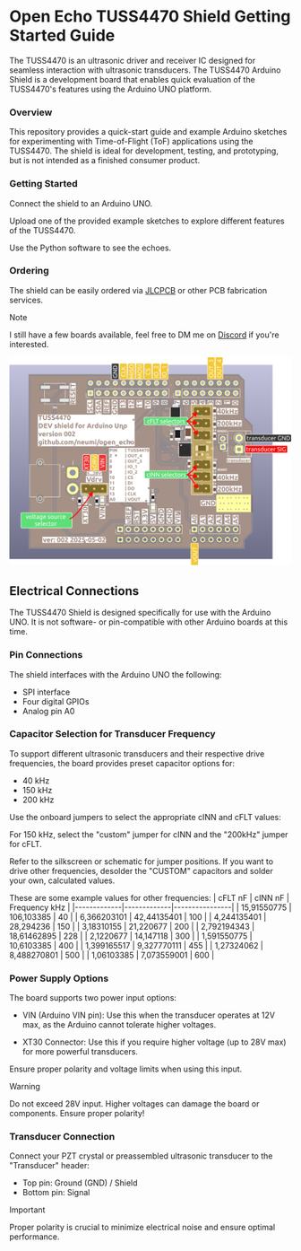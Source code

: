 # Open Echo TUSS4470 Shield Getting Started Guide

The TUSS4470 is an ultrasonic driver and receiver IC designed for seamless interaction with ultrasonic transducers. The TUSS4470 Arduino Shield is a development board that enables quick evaluation of the TUSS4470's features using the Arduino UNO platform.

### Overview
This repository provides a quick-start guide and example Arduino sketches for experimenting with Time-of-Flight (ToF) applications using the TUSS4470. The shield is ideal for development, testing, and prototyping, but is not intended as a finished consumer product.

### Getting Started
Connect the shield to an Arduino UNO.

Upload one of the provided example sketches to explore different features of the TUSS4470.

Use the Python software to see the echoes.

### Ordering
The shield can be easily ordered via [JLCPCB](https://jlcpcb.com/?from=Neumi) or other PCB fabrication services.

> [!Note]
> I still have a few boards available, feel free to DM me on [Discord](https://discord.com/invite/rerCyqAcrw) if you're interested.

<img alt="PCB overview TUSS4470" src="/documentation/images/shield_pinout.png">


## Electrical Connections
The TUSS4470 Shield is designed specifically for use with the Arduino UNO. It is not software- or pin-compatible with other Arduino boards at this time.

### Pin Connections
The shield interfaces with the Arduino UNO the following:
- SPI interface
- Four digital GPIOs
- Analog pin A0

### Capacitor Selection for Transducer Frequency
To support different ultrasonic transducers and their respective drive frequencies, the board provides preset capacitor options for:
- 40 kHz
- 150 kHz
- 200 kHz

Use the onboard jumpers to select the appropriate cINN and cFLT values:

For 150 kHz, select the "custom" jumper for cINN and the "200kHz" jumper for cFLT.

Refer to the silkscreen or schematic for jumper positions.
If you want to drive other frequencies, desolder the "CUSTOM" capacitors and solder your own, calculated values. 

These are some example values for other frequencies:
| cFLT nF     | cINN nF     | Frequency kHz  |
|-------------|-------------|----------------|
| 15,91550775 |  106,103385 |            40  |
| 6,366203101 | 42,44135401 |           100  |
| 4,244135401 |   28,294236 |           150  |
|  3,18310155 |   21,220677 |           200  |
| 2,792194343 | 18,61462895 |           228  |
|   2,1220677 |   14,147118 |           300  |
| 1,591550775 |  10,6103385 |           400  |
| 1,399165517 | 9,327770111 |           455  |
|  1,27324062 | 8,488270801 |           500  |
|  1,06103385 | 7,073559001 |           600  |

### Power Supply Options
The board supports two power input options:
- VIN (Arduino VIN pin):
Use this when the transducer operates at 12V max, as the Arduino cannot tolerate higher voltages.

- XT30 Connector:
Use this if you require higher voltage (up to 28V max) for more powerful transducers.

Ensure proper polarity and voltage limits when using this input.

> [!Warning]
> Do not exceed 28V input. Higher voltages can damage the board or components. Ensure proper polarity!

### Transducer Connection
Connect your PZT crystal or preassembled ultrasonic transducer to the "Transducer" header:

- Top pin: Ground (GND) / Shield
- Bottom pin: Signal

> [!Important]
> Proper polarity is crucial to minimize electrical noise and ensure optimal performance.


